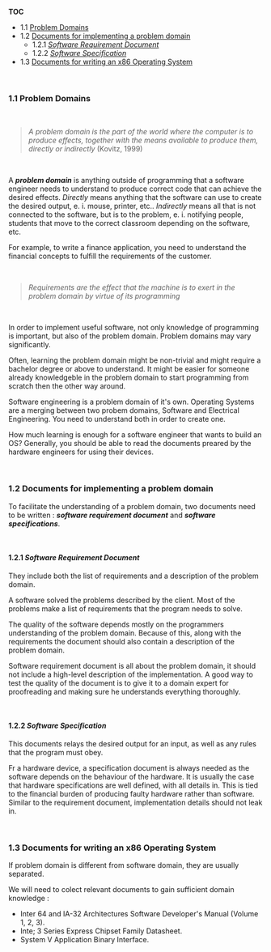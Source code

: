 
  __TOC__

* 1.1 [Problem Domains](#1.1)
* 1.2 [Documents for implementing a problem domain](#1.2)
  *  1.2.1 [_Software Requirement Document_](#1.2.1)
  *  1.2.2 [_Software Specification_](#1.2.2)
* 1.3 [Documents for writing an x86 Operating System](#1.3)

&nbsp;

### 1.1  Problem Domains <a name="1.1"></a>
&nbsp;


> _A problem domain is the part of the world where the computer is to produce effects, together with the means available to produce them, directly or indirectly_
(Kovitz, 1999)

&nbsp;

A ___problem domain___ is anything outside of programming that a software engineer needs to understand to produce correct code that can achieve the desired effects. _Directly_ means anything that the software can use to create the desired output, e. i. mouse, printer, etc.. _Indirectly_ means all that is not connected to the software, but is to the problem, e. i. notifying people, students that move to the correct classroom depending on the software, etc.  


For example, to write a finance application, you need to understand the financial concepts to fulfill the requirements of the customer. 

&nbsp;

> _Requirements are the effect that the machine is to exert in the problem domain by virtue of its programming_

&nbsp;

In order to implement useful software, not only knowledge of programming is important, but also of the problem domain. Problem domains may vary significantly. 

Often, learning the problem domain might be non-trivial and might require a bachelor degree or above to understand. It might be easier for someone already knowledgeble in the problem domain to start programming from scratch then the other way around.  

Software engineering is a problem domain of it's own. Operating Systems are a merging between two probem domains, Software and Electrical Engineering. You need to understand both in order to create one. 

How much learning is enough for a software engineer that wants to build an OS? Generally, you should be able to read the documents preared by the hardware engineers for using their devices.

&nbsp;

### 1.2  Documents for implementing a problem domain <a name="1.2"></a>


To facilitate the understanding of a problem domain, two documents need to be written : ___software requirement document___ and ___software specifications___.

&nbsp;

#### 1.2.1 _Software Requirement Document_ <a name="1.2.1"></a>

They include both the list of requirements and a description of the problem domain. 

A software solved the problems described by the client. Most of the problems make a list of requirements that the program needs to solve. 

The quality of the software depends mostly on the programmers understanding of the problem domain. Because of this, along with the requirements the document should also contain a description of the problem domain. 

Software requirement document is all about the problem domain, it should not include a high-level description of the implementation. A good way to test the quality of the document is to give it to a domain expert for proofreading and making sure he understands everything thoroughly. 

&nbsp;

#### 1.2.2 _Software Specification_ <a name="1.2.2"></a>

This documents relays the desired output for an input, as well as any rules that the program must obey.


Fr a hardware device, a specification document is always needed as the software depends on the behaviour of the hardware. It is usually the case that hardware specifications are well defined, with all details in. This is tied to the financial burden of producing faulty hardware rather than software. Similar to the requirement document, implementation details should not leak in. 

&nbsp;

### 1.3  Documents for writing an x86 Operating System <a name="1.3"></a>

If problem domain is different from software domain, they are usually separated. 

We will need to colect relevant documents to gain sufficient domain knowledge :

* Inter 64 and IA-32 Architectures Software Developer's Manual (Volume 1, 2, 3).
* Inte; 3 Series Express Chipset Family Datasheet.
* System V Application Binary Interface. 




